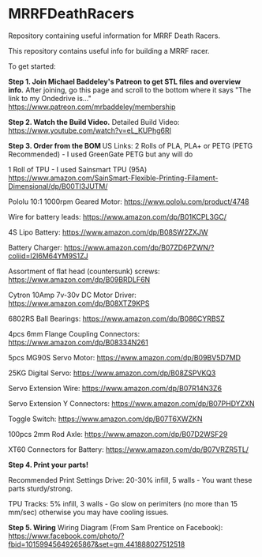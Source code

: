 # MRRFDeathRacers
Repository containing useful information for MRRF Death Racers.

This repository contains useful info for building a MRRF racer.

To get started:

<b>Step 1. Join Michael Baddeley's Patreon to get STL files and overview info.</b> 
After joining, go this page and scroll to the bottom where it says "The link to my  Ondedrive is…"
https://www.patreon.com/mrbaddeley/membership

<b>Step 2. Watch the Build Video.</b> 
Detailed Build Video:
https://www.youtube.com/watch?v=eL_KUPhg6RI

<b>Step 3. Order from the BOM </b>
US Links:
2 Rolls of PLA, PLA+ or PETG (PETG Recommended)  - I used GreenGate PETG but any will do

1 Roll of TPU - I used Sainsmart TPU (95A) https://www.amazon.com/SainSmart-Flexible-Printing-Filament-Dimensional/dp/B00TI3JUTM/

Pololu 10:1 1000rpm Geared Motor: https://www.pololu.com/product/4748

Wire for battery leads: https://www.amazon.com/dp/B01KCPL3GC/

4S Lipo Battery: https://www.amazon.com/dp/B08SW2ZXJW

Battery Charger: https://www.amazon.com/dp/B07ZD6PZWN/?coliid=I2I6M64YM9S1ZJ

Assortment of flat head (countersunk) screws: https://www.amazon.com/dp/B09BRDLF6N

Cytron 10Amp 7v-30v DC Motor Driver: https://www.amazon.com/dp/B08XTZ9KPS

6802RS Ball Bearings: https://www.amazon.com/dp/B086CYRBSZ

4pcs 6mm Flange Coupling Connectors: https://www.amazon.com/dp/B08334N261

5pcs MG90S Servo Motor: https://www.amazon.com/dp/B09BV5D7MD

25KG Digital Servo: https://www.amazon.com/dp/B08ZSPVKQ3

Servo Extension Wire: https://www.amazon.com/dp/B07R14N3Z6

Servo Extension Y Connectors: https://www.amazon.com/dp/B07PHDYZXN

Toggle Switch: https://www.amazon.com/dp/B07T6XWZKN

100pcs 2mm Rod Axle: https://www.amazon.com/dp/B07D2WSF29 

XT60 Connectors for Battery: https://www.amazon.com/dp/B07VRZR5TL/

<b>Step 4. Print your parts!</b>

Recommended Print Settings
Drive: 20-30% infill, 5 walls - You want these parts sturdy/strong. 

TPU Tracks: 5% infill, 3 walls - Go slow on perimiters (no more than 15 mm/sec) otherwise you may have cooling issues.

<b>Step 5. Wiring</b>
Wiring Diagram (From Sam Prentice on Facebook):
https://www.facebook.com/photo/?fbid=10159945649265867&set=gm.441888027512518

